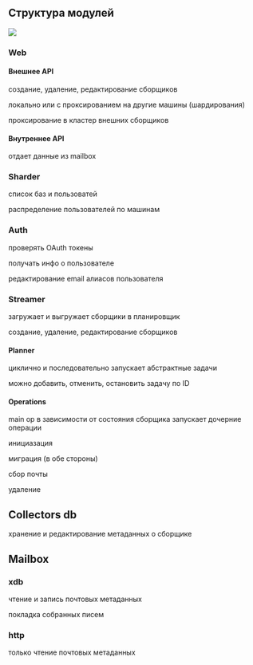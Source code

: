## Структура модулей

![](modules.png)

### Web

#### Внешнее API

создание, удаление, редактирование сборщиков

локально или с проксированием на другие машины (шардирования)

проксирование в кластер внешних сборщиков

#### Внутреннее API

отдает данные из mailbox

### Sharder

список баз и пользоватей

распределение пользователей по машинам

### Auth

проверять OAuth токены

получать инфо о пользователе

редактирование email алиасов пользователя

### Streamer

загружает и выгружает сборщики в планировщик

создание, удаление, редактирование сборщиков

#### Planner

циклично и последовательно запускает абстрактные задачи

можно добавить, отменить, остановить задачу по ID

#### Operations

main op в зависимости от состояния сборщика запускает дочерние операции

инициазация

миграция (в обе стороны)

сбор почты

удаление

## Collectors db

хранение и редактирование метаданных о сборщике

## Mailbox

### xdb

чтение и запись почтовых метаданных

покладка собранных писем

### http

только чтение почтовых метаданных